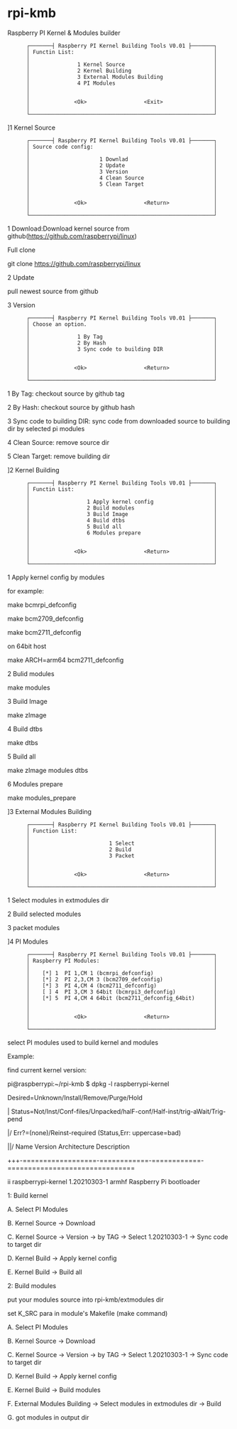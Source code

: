 # rpi-kmb
Raspberry PI Kernel &amp; Modules builder

          ┌───────┤ Raspberry PI Kernel Building Tools V0.01 ├───────┐
          │ Functin List:                                            │
          │                                                          │
          │               1 Kernel Source                            │
          │               2 Kernel Building                          │
          │               3 External Modules Building                │
          │               4 PI Modules                               │
          │                                                          │
          │                                                          │
          │              <Ok>                  <Exit>                │
          │                                                          │
          └──────────────────────────────────────────────────────────┘

]1 Kernel Source

          ┌───────┤ Raspberry PI Kernel Building Tools V0.01 ├───────┐
          │ Source code config:                                      │
          │                                                          │
          │                      1 Downlad                           │
          │                      2 Update                            │
          │                      3 Version                           │
          │                      4 Clean Source                      │
          │                      5 Clean Target                      │
          │                                                          │
          │                                                          │
          │              <Ok>                  <Return>              │
          │                                                          │
          └──────────────────────────────────────────────────────────┘

1 Download:Download kernel source from github(https://github.com/raspberrypi/linux)

Full clone

git clone https://github.com/raspberrypi/linux

2 Update

pull newest source from github

3 Version

          ┌───────┤ Raspberry PI Kernel Building Tools V0.01 ├───────┐
          │ Choose an option.                                        │
          │                                                          │
          │               1 By Tag                                   │
          │               2 By Hash                                  │
          │               3 Sync code to building DIR                │
          │                                                          │
          │                                                          │
          │              <Ok>                  <Return>              │
          │                                                          │
          └──────────────────────────────────────────────────────────┘
  1 By Tag: checkout source by github tag
  
  2 By Hash: checkout source by github hash
  
  3 Sync code to building DIR: sync code from downloaded source to building dir by selected pi modules
  
4 Clean Source: remove source dir

5 Clean Target: remove building dir

]2 Kernel Building

          ┌───────┤ Raspberry PI Kernel Building Tools V0.01 ├───────┐
          │ Functin List:                                            │
          │                                                          │
          │                  1 Apply kernel config                   │
          │                  2 Build modules                         │
          │                  3 Build Image                           │
          │                  4 Build dtbs                            │
          │                  5 Build all                             │
          │                  6 Modules prepare                       │
          │                                                          │
          │                                                          │
          │              <Ok>                  <Return>              │
          │                                                          │
          └──────────────────────────────────────────────────────────┘

1 Apply kernel config by modules

for example:

make bcmrpi_defconfig

make bcm2709_defconfig

make bcm2711_defconfig

on 64bit host

make ARCH=arm64 bcm2711_defconfig

2 Bulid modules

make modules

3 Build Image

make zImage

4 Build dtbs

make dtbs

5 Build all

make zImage modules dtbs

6 Modules prepare

make modules_prepare

]3 External Modules Building

          ┌───────┤ Raspberry PI Kernel Building Tools V0.01 ├───────┐
          │ Function List:                                           │
          │                                                          │
          │                         1 Select                         │
          │                         2 Build                          │
          │                         3 Packet                         │
          │                                                          │
          │                                                          │
          │              <Ok>                  <Return>              │
          │                                                          │
          └──────────────────────────────────────────────────────────┘

1 Select modules in extmodules dir

2 Build selected modules

3 packet modules

]4 PI Modules 

          ┌───────┤ Raspberry PI Kernel Building Tools V0.01 ├───────┐
          │ Raspberry PI Modules:                                    │
          │                                                          │
          │    [*] 1  PI 1,CM 1 (bcmrpi_defconfig)                   │
          │    [*] 2  PI 2,3,CM 3 (bcm2709_defconfig)                │
          │    [*] 3  PI 4,CM 4 (bcm2711_defconfig)                  │
          │    [ ] 4  PI 3,CM 3 64bit (bcmrpi3_defconfig)            │
          │    [*] 5  PI 4,CM 4 64bit (bcm2711_defconfig_64bit)      │
          │                                                          │
          │                                                          │
          │              <Ok>                  <Return>              │
          │                                                          │
          └──────────────────────────────────────────────────────────┘

select PI modules used to build kernel and modules

Example:

find current kernel version:

pi@raspberrypi:~/rpi-kmb $ dpkg -l raspberrypi-kernel

Desired=Unknown/Install/Remove/Purge/Hold

| Status=Not/Inst/Conf-files/Unpacked/halF-conf/Half-inst/trig-aWait/Trig-pend

|/ Err?=(none)/Reinst-required (Status,Err: uppercase=bad)

||/ Name               Version      Architecture Description

+++-==================-============-============-===============================

ii  raspberrypi-kernel 1.20210303-1 armhf        Raspberry Pi bootloader


1: Build kernel

A. Select PI Modules

B. Kernel Source -> Download

C. Kernel Source -> Version -> by TAG -> Select 1.20210303-1 -> Sync code to target dir

D. Kernel Build -> Apply kernel config

E. Kernel Build -> Build all

2: Build modules

put your modules source into rpi-kmb/extmodules dir

set K_SRC para in module's Makefile (make command)

A. Select PI Modules

B. Kernel Source -> Download

C. Kernel Source -> Version -> by TAG -> Select 1.20210303-1 -> Sync code to target dir

D. Kernel Build -> Apply kernel config

E. Kernel Build -> Build modules

F. External Modules Building -> Select modules in extmodules dir -> Build

G. got modules in output dir



